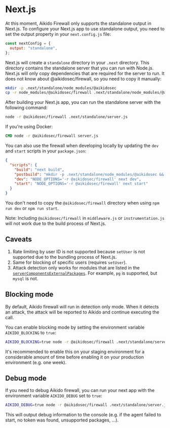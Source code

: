 # Next.js

At this moment, Aikido Firewall only supports the standalone output in Next.js. To configure your Next.js app to use standalone output, you need to set the output property in your `next.config.js` file:

```js
const nextConfig = {
  output: "standalone",
};
```

Next.js will create a `standalone` directory in your `.next` directory. This directory contains the standalone server that you can run with Node.js. Next.js will only copy dependencies that are required for the server to run. It does not know about @aikidosec/firewall, so you need to copy it manually:

```sh
mkdir -p .next/standalone/node_modules/@aikidosec
cp -r node_modules/@aikidosec/firewall .next/standalone/node_modules/@aikidosec
```

After building your Next.js app, you can run the standalone server with the following command:

```sh
node -r @aikidosec/firewall .next/standalone/server.js
```

If you're using Docker:

```Dockerfile
CMD node -r @aikidosec/firewall server.js
```

You can also use the firewall when developing locally by updating the `dev` and `start` scripts in your `package.json`:

```json
{
  "scripts": {
    "build": "next build",
    "postbuild": "mkdir -p .next/standalone/node_modules/@aikidosec && cp -r node_modules/@aikidosec/firewall .next/standalone/node_modules/@aikidosec",
    "dev": "NODE_OPTIONS='-r @aikidosec/firewall' next dev",
    "start": "NODE_OPTIONS='-r @aikidosec/firewall' next start"
  }
}
```

You don't need to copy the `@aikidosec/firewall` directory when using `npm run dev` or `npm run start`.

Note: Including `@aikidosec/firewall` in `middleware.js` or `instrumentation.js` will not work due to the build process of Next.js.

## Caveats

1. Rate limiting by user ID is not supported because `setUser` is not supported due to the bundling process of Next.js.
2. Same for blocking of specific users (requires `setUser`).
3. Attack detection only works for modules that are listed in the [`serverComponentsExternalPackages`](https://nextjs.org/docs/app/api-reference/next-config-js/serverComponentsExternalPackages). For example, `pg` is supported, but `mysql` is not.

## Blocking mode

By default, Aikido firewall will run in detection only mode. When it detects an attack, the attack will be reported to Aikido and continue executing the call.

You can enable blocking mode by setting the environment variable `AIKIDO_BLOCKING` to `true`:

```sh
AIKIDO_BLOCKING=true node -r @aikidosec/firewall .next/standalone/server.js
```

It's recommended to enable this on your staging environment for a considerable amount of time before enabling it on your production environment (e.g. one week).

## Debug mode

If you need to debug Aikido firewall, you can run your next app with the environment variable `AIKIDO_DEBUG` set to `true`:

```sh
AIKIDO_DEBUG=true node -r @aikidosec/firewall .next/standalone/server.js
```

This will output debug information to the console (e.g. if the agent failed to start, no token was found, unsupported packages, ...).
